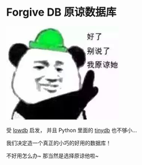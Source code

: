 # Forgive DB 原谅数据库

![enough][enough]

受 [lowdb][lowdb] 启发，
并且 Python 里面的 [tinydb][tinydb] 也不够小...

我们决定造一个真正的小巧的好用的数据库！

不好用怎么办~
那当然是选择原谅他啦~

[enough]: /pics/enough.jpg
[lowdb]: https://github.com/typicode/lowdb
[tinydb]: http://tinydb.readthedocs.io/en/latest/intro.html

